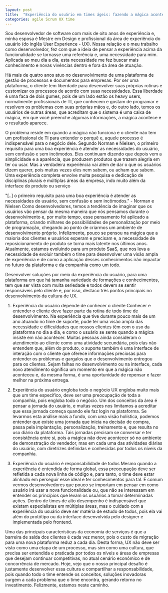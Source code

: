 ```yaml
---
layout: post
title:  "Experiência do usuário em times ágeis: fazendo a mágica acontecer"
categories: agile Scrum UX time
---
```


Sou desenvolvedor de software com mais de oito anos de experiência e, minha esposa é Mestre em Design e profissional da área de experiência do usuário (do inglês User Experience - UX). Nossa relação e o meu trabalho como desenvolvedor, fez com que a ideia de pensar a experiência acima da funcionalidade se tornasse uma referência e, uma necessidade para mim. Aplicada ao meu dia a dia, esta necessidade me fez buscar mais conhecimento e novas vivências dentro e fora da área de atuação.

Há mais de quatro anos atuo no desenvolvimento de uma plataforma de gestão de processos e documentos para empresas. Por ser uma plataforma, o cliente tem liberdade para desenvolver suas próprias rotinas e customizar os processos de acordo com suas necessidades. Essa liberdade é uma faca de dois gumes, pois de um lado estão os heavy users, normalmente profissionais de TI, que conhecem e gostam de programar e resolvem os problemas com suas próprias mãos e, do outro lado, temos os usuários de outras áreas, que acreditam que o sistema é uma caixa de mágica, em que você preenche algumas informações, a mágica acontece e o resultado aparece.

O problema reside em quando a mágica não funciona e o cliente não tem um profissional de TI para entender o porquê e, aquele processo é indispensável para o negócio dele.
Segundo Norman e Nielsen, o primeiro requisito para uma boa experiência é atender as necessidades do usuário, sem confusão e sem incômodos. Eles continuam dizendo que depois vem a simplicidade e a aparência, que produzem produtos que trazem alegria em ter ou usar. Mas a verdadeira experiência vai além de dar o que os usuários dizem querer, pois muitas vezes eles nem sabem, ou acham que sabem. Uma experiência completa envolve muita pesquisa e dedicação de disciplinas plurais e múltiplas áreas da empresa, indo muito além da interface do produto ou serviço

"[..] o primeiro requisito para uma boa experiência é atender as necessidades do usuário, sem confusão e sem incômodos." - Norman e Nielsen
Como desenvolvedores, temos a tendência de imaginar que os usuários vão pensar da mesma maneira que nós pensamos durante o desenvolvimento e, por muito tempo, esse pensamento foi aplicado a plataforma, criando milhares de possibilidades de personalização por meio de programação, chegando ao ponto de criarmos um ambiente de desenvolvimento próprio. Infelizmente, pouco se pensou na mágica que a maioria dos clientes e usuários esperam e precisam e, a necessidade de reposicionamento de produto se torna mais latente nos últimos anos. Atualmente, estamos evoluindo para um produto SaaS, que nos leva a necessidade de evoluir também o time para desenvolver uma visão ampla de experiência e de como a aplicação desses conhecimentos irão impactar no futuro da plataforma e da companhia como um todo.

Desenvolver soluções por meio da experiência do usuário, para uma plataforma em que há tamanha variedade de formações e conhecimentos, tem que ser vista com muita seriedade e todos devem se sentir responsáveis pelo cliente e, por isso, destaco três pontos principais no desenvolvimento da cultura de UX.

1. Experiência do usuário depende de conhecer o cliente
Conhecer e entender o cliente deve fazer parte da rotina de todo time de desenvolvimento. Na experiência que tive durante pouco mais de um ano atuando no time de suporte, pude ter uma visão ampla das necessidade e dificuldades que nossos clientes têm com o uso da plataforma no dia a dia, e como o usuário se sente quando a mágica insiste em não acontecer. Muitas pessoas ainda consideram o atendimento ao cliente como uma atividade secundária, pois elas não entendem que, além do produto, o suporte também é uma interface de interação com o cliente que oferece informações preciosas para entender os problemas e gargalos que o desenvolvimento entregou para os clientes. Sejam falhas no desenvolvimento ou na interface, cada novo atendimento significa um momento em que a mágica não aconteceu e, da mesma forma, é uma oportunidade de repensar e fazer melhor na próxima entrega.

2. Experiência do usuário engloba todo o negócio
UX engloba muito mais que um time específico, deve ser uma preocupação de toda a companhia, pois engloba todo o negócio. Um dos conceitos da área é pensar a jornada do usuário, e muitas vezes nos limitamos a acreditar que essa jornada começa quando ele faz login na plataforma. Se levarmos esta análise mais a fundo, com uma visão holística, podemos entender que existe uma jornada que inicia na decisão de compra, passa pela implantação, personalização, treinamento e, que resulta no uso diário da plataforma. Tais jornadas precisam se conversar e ter consistência entre si, pois a mágica não deve acontecer só no ambiente de demonstração do vendedor, mas em cada uma das atividades diárias do usuário, com diretrizes definidas e conhecidas por todos os níveis da companhia.

3. Experiência do usuário é responsabilidade de todos
Mesmo quando a experiência é entendida de forma global, essa preocupação deve ser refletida a cada nova linha de código e, para tanto, o time deve estar alinhado em perseguir esse ideal e ter conhecimentos para tal. É comum vermos desenvolvedores que pouco se importam em pensar em como usuário irá usar a nova funcionalidade ou, que não se interessam em entender os princípios que levam os usuários a tomar determinadas ações. Dentro de times de alto desempenho é indispensável que existam especialistas em múltiplas áreas, mas o cuidado com a experiência do usuário deve ser matéria de estudo de todos, pois ela vai além do protótipo ou da interface desenvolvida pelo designer e implementada pelo frontend.

Uma das principais características da economia de serviços é que a barreira de saída dos clientes é cada vez menor, pois o custo de migração para uma nova plataforma reduz a cada dia. Desta forma, UX não deve ser visto como uma etapa de um processo, mas sim como uma cultura, que precisa ser entendida e praticada por todos os níveis e áreas de empresas que desejam continuar competitivas, no atual cenário econômico e de concorrência de mercado. Hoje, vejo que o nosso principal desafio é justamente desenvolver essa cultura e compartilhar a responsabilidade, pois quando todo o time entende os conceitos, soluções inovadoras surgem a cada problema que o time encontra, gerando retorno no investimento. Felizmente, estamos neste caminho.